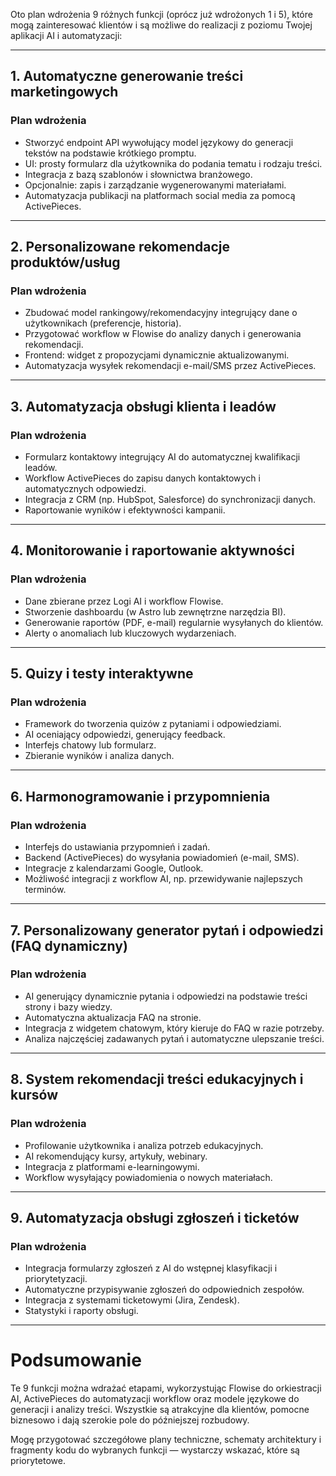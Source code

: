 Oto plan wdrożenia 9 różnych funkcji (oprócz już wdrożonych 1 i 5), które mogą zainteresować klientów i są możliwe do realizacji z poziomu Twojej aplikacji AI i automatyzacji:

***

## 1. Automatyczne generowanie treści marketingowych

### Plan wdrożenia
- Stworzyć endpoint API wywołujący model językowy do generacji tekstów na podstawie krótkiego promptu.
- UI: prosty formularz dla użytkownika do podania tematu i rodzaju treści.
- Integracja z bazą szablonów i słownictwa branżowego.
- Opcjonalnie: zapis i zarządzanie wygenerowanymi materiałami.
- Automatyzacja publikacji na platformach social media za pomocą ActivePieces.

***

## 2. Personalizowane rekomendacje produktów/usług

### Plan wdrożenia
- Zbudować model rankingowy/rekomendacyjny integrujący dane o użytkownikach (preferencje, historia).
- Przygotować workflow w Flowise do analizy danych i generowania rekomendacji.
- Frontend: widget z propozycjami dynamicznie aktualizowanymi.
- Automatyzacja wysyłek rekomendacji e-mail/SMS przez ActivePieces.

***

## 3. Automatyzacja obsługi klienta i leadów

### Plan wdrożenia
- Formularz kontaktowy integrujący AI do automatycznej kwalifikacji leadów.
- Workflow ActivePieces do zapisu danych kontaktowych i automatycznych odpowiedzi.
- Integracja z CRM (np. HubSpot, Salesforce) do synchronizacji danych.
- Raportowanie wyników i efektywności kampanii.

***

## 4. Monitorowanie i raportowanie aktywności

### Plan wdrożenia
- Dane zbierane przez Logi AI i workflow Flowise.
- Stworzenie dashboardu (w Astro lub zewnętrzne narzędzia BI).
- Generowanie raportów (PDF, e-mail) regularnie wysyłanych do klientów.
- Alerty o anomaliach lub kluczowych wydarzeniach.

***

## 5. Quizy i testy interaktywne

### Plan wdrożenia
- Framework do tworzenia quizów z pytaniami i odpowiedziami.
- AI oceniający odpowiedzi, generujący feedback.
- Interfejs chatowy lub formularz.
- Zbieranie wyników i analiza danych.

***

## 6. Harmonogramowanie i przypomnienia

### Plan wdrożenia
- Interfejs do ustawiania przypomnień i zadań.
- Backend (ActivePieces) do wysyłania powiadomień (e-mail, SMS).
- Integracje z kalendarzami Google, Outlook.
- Możliwość integracji z workflow AI, np. przewidywanie najlepszych terminów.

***

## 7. Personalizowany generator pytań i odpowiedzi (FAQ dynamiczny)

### Plan wdrożenia
- AI generujący dynamicznie pytania i odpowiedzi na podstawie treści strony i bazy wiedzy.
- Automatyczna aktualizacja FAQ na stronie.
- Integracja z widgetem chatowym, który kieruje do FAQ w razie potrzeby.
- Analiza najczęściej zadawanych pytań i automatyczne ulepszanie treści.

***

## 8. System rekomendacji treści edukacyjnych i kursów

### Plan wdrożenia
- Profilowanie użytkownika i analiza potrzeb edukacyjnych.
- AI rekomendujący kursy, artykuły, webinary.
- Integracja z platformami e-learningowymi.
- Workflow wysyłający powiadomienia o nowych materiałach.

***

## 9. Automatyzacja obsługi zgłoszeń i ticketów

### Plan wdrożenia
- Integracja formularzy zgłoszeń z AI do wstępnej klasyfikacji i priorytetyzacji.
- Automatyczne przypisywanie zgłoszeń do odpowiednich zespołów.
- Integracja z systemami ticketowymi (Jira, Zendesk).
- Statystyki i raporty obsługi.

***

# Podsumowanie

Te 9 funkcji można wdrażać etapami, wykorzystując Flowise do orkiestracji AI, ActivePieces do automatyzacji workflow oraz modele językowe do generacji i analizy treści. Wszystkie są atrakcyjne dla klientów, pomocne biznesowo i dają szerokie pole do późniejszej rozbudowy.

Mogę przygotować szczegółowe plany techniczne, schematy architektury i fragmenty kodu do wybranych funkcji — wystarczy wskazać, które są priorytetowe.